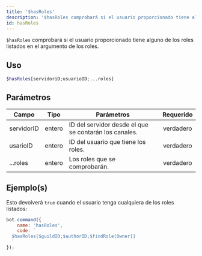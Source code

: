 ```yaml
---
title: '$hasRoles'
description: '$hasRoles comprobará si el usuario proporcionado tiene alguno de los roles listados en el argumento de los roles.'
id: hasRoles
---
```


`$hasRoles` comprobará si el usuario proporcionado tiene alguno de los roles listados en el argumento de los roles.

## Uso

```php
$hasRoles[servidoriD;usuarioID;...roles]
```

## Parámetros

| Campo      | Tipo   | Parámetros                                            | Requerido |
| ---------- | ------ | ----------------------------------------------------- |:---------:|
| servidorID | entero | ID del servidor desde el que se contarán los canales. | verdadero |
| usarioID   | entero | ID del usuario que tiene los roles.                   | verdadero |
| ...roles   | entero | Los roles que se comprobarán.                         | verdadero |

## Ejemplo(s)

Esto devolverá `true` cuando el usuario tenga cualquiera de los roles listados:

```javascript
bot.command({
    name: 'hasRoles',
    code: `
  $hasRoles[$guildID;$authorID;$findRole[Owner]]
  `
});
```
